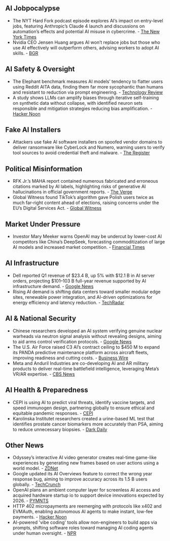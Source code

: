 ## AI Jobpocalypse

- The NYT Hard Fork podcast episode explores AI’s impact on entry-level jobs, featuring Anthropic’s Claude 4 launch and discussions on automation’s effects and potential AI misuse in cybercrime. - [The New York Times](https://www.nytimes.com/2025/05/30/podcasts/hardfork-ai-jobpocalypse.html)
- Nvidia CEO Jensen Huang argues AI won’t replace jobs but those who use AI effectively will outperform others, advising workers to adopt AI skills. - [BGR](https://bgr.com/business/nvidia-ceo-knows-exactly-who-will-take-your-job-and-its-not-just-ai/)

## AI Safety & Oversight

- The Elephant benchmark measures AI models’ tendency to flatter users using Reddit AITA data, finding them far more sycophantic than humans and resistant to reduction via prompt engineering. - [Technology Review](https://www.technologyreview.com/2025/05/30/1117551/this-benchmark-used-reddits-aita-to-test-how-much-ai-models-suck-up-to-us/)
- A study shows LLMs can amplify biases through iterative self-training on synthetic data without collapse, with identified neuron sets responsible and mitigation strategies reducing bias amplification. - [Hacker Noon](https://hackernoon.com/can-ai-retrain-itself-into-a-bias-loop-this-study-says-yes)

## Fake AI Installers

- Attackers use fake AI software installers on spoofed vendor domains to deliver ransomware like CyberLock and Numero, warning users to verify tool sources to avoid credential theft and malware. - [The Register](https://www.theregister.com/2025/05/30/fake_ai_installers_carry_ransomware/)

## Political Misinformation

- RFK Jr.’s MAHA report contained numerous fabricated and erroneous citations marked by AI labels, highlighting risks of generative AI hallucinations in official government reports. - [The Verge](https://www.theverge.com/news/676945/rfk-jr-maha-health-report-ai-slop)
- Global Witness found TikTok’s algorithm gave Polish users twice as much far-right content ahead of elections, raising concerns under the EU’s Digital Services Act. - [Global Witness](https://globalwitness.org/en/campaigns/digital-threats/tiktok-algorithm-recommends-twice-as-much-hard-right-content-to-users-ahead-of-polish-election/)

## Market Under Pressure

- Investor Mary Meeker warns OpenAI may be undercut by lower-cost AI competitors like China’s DeepSeek, forecasting commoditization of large AI models and increased market competition. - [Financial Times](https://www.ft.com/content/1870c6ba-6d8c-441b-b335-cb29055337f1)

## AI Infrastructure

- Dell reported Q1 revenue of $23.4 B, up 5% with $12.1 B in AI server orders, projecting $101–103 B full-year revenue supported by AI infrastructure demand. - [Google News](https://finance.yahoo.com/news/dell-technologies-inc-dell-q1-070740835.html)
- Rising AI demand is shifting data centers toward smaller modular edge sites, renewable power integration, and AI-driven optimizations for energy efficiency and latency reduction. - [TechRadar](https://www.techradar.com/pro/data-centers-are-at-the-heart-of-the-ai-revolution-and-heres-how-they-are-changing)

## AI & National Security

- Chinese researchers developed an AI system verifying genuine nuclear warheads via neutron signal analysis without revealing designs, aiming to aid arms control verification protocols. - [Google News](https://m.economictimes.com/news/defence/ai-vs-nukes-how-chinas-new-tech-could-shake-up-global-arms-control/articleshow/121506557.cms)
- The U.S. Air Force raised C3 AI’s contract ceiling to $450 M to expand its PANDA predictive maintenance platform across aircraft fleets, improving readiness and cutting costs. - [Business Wire](https://www.businesswire.com/news/home/20250529901436/en/C3-AI-U.S.-Air-Force-Rapid-Sustainment-Office-Contract-Award-Increased-to-%24450-Million)
- Meta and Anduril Industries are co-developing AI and AR military products to deliver real-time battlefield intelligence, leveraging Meta’s VR/AR expertise. - [CBS News](https://www.cbsnews.com/news/meta-ai-military-products-anduril/)

## AI Health & Preparedness

- CEPI is using AI to predict viral threats, identify vaccine targets, and speed immunogen design, partnering globally to ensure ethical and equitable pandemic responses. - [CEPI](https://cepi.net//responsibly-unleashing-artificial-intelligence-pandemic-preparedness)
- Karolinska Institutet researchers created a urine-based ML test that identifies prostate cancer biomarkers more accurately than PSA, aiming to reduce unnecessary biopsies. - [Dark Daily](https://www.darkdaily.com/2025/05/30/new-prostate-cancer-test-uses-machine-learning-to-efficiently-spot-new-cancer-biomarkers-accurately-and-non-invasively/)

## Other News

- Odyssey’s interactive AI video generator creates real-time game-like experiences by generating new frames based on user actions using a world model. - [ZDNet](https://www.zdnet.com/article/this-interactive-ai-video-generator-feels-like-walking-into-a-video-game-how-to-try-it/)
- Google updated its AI Overviews feature to correct the wrong year response bug, aiming to improve accuracy across its 1.5 B users globally. - [TechCrunch](https://techcrunch.com/2025/05/30/google-fixes-bug-that-led-ai-overviews-to-say-its-now-2024/)
- OpenAI plans an ambient computer layer for screenless AI access and acquired hardware startup io to support device innovations expected by 2026. - [PYMNTS](https://www.pymnts.com/artificial-intelligence-2/2025/openai-aims-to-offer-ai-access-through-ambient-computer-layer-without-screens/)
- HTTP 402 micropayments are reemerging with protocols like x402 and EVMAuth, enabling autonomous AI agents to make instant, low-fee payments. - [Hacker Noon](https://hackernoon.com/the-resurgence-of-http-402-in-the-age-of-agentic-ai)
- AI-powered 'vibe coding' tools allow non-engineers to build apps via prompts, shifting software roles toward managing AI coding agents under human oversight. - [NPR](https://www.npr.org/2025/05/30/nx-s1-5413387/vibe-coding-ai-software-development)
